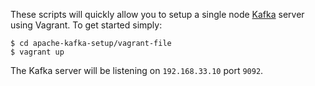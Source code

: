 These scripts will quickly allow you to setup a single node [Kafka](http://kafka.apache.org) server using Vagrant. To get started simply:

```
$ cd apache-kafka-setup/vagrant-file
$ vagrant up
```

The Kafka server will be listening on `192.168.33.10` port `9092`.